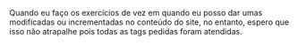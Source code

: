 Quando eu faço os exercícios de vez em quando eu posso dar umas modificadas ou incrementadas no conteúdo do site, no entanto, espero que isso não atrapalhe pois todas as tags pedidas foram atendidas.
